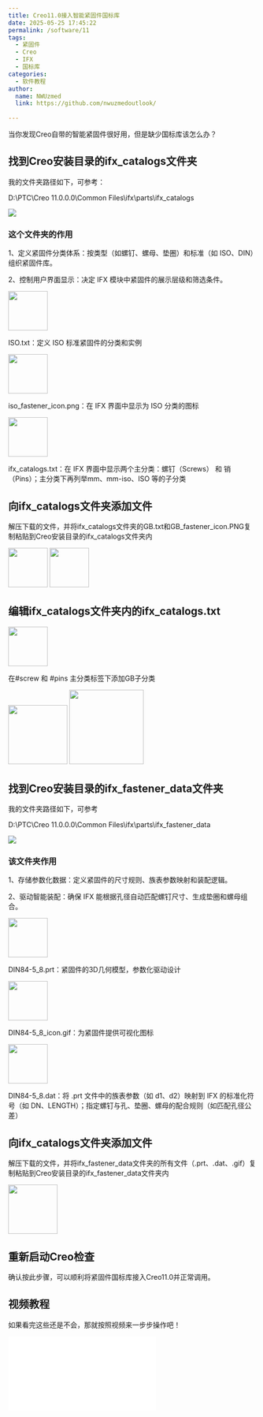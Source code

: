 ```yaml
---
title: Creo11.0接入智能紧固件国标库
date: 2025-05-25 17:45:22
permalink: /software/11
tags: 
  - 紧固件
  - Creo
  - IFX
  - 国标库
categories: 
  - 软件教程
author: 
  name: NWUzmed
  link: https://github.com/nwuzmedoutlook/
  
---
```


当你发现Creo自带的智能紧固件很好用，但是缺少国标库该怎么办？

<!-- more -->


## 找到Creo安装目录的ifx_catalogs文件夹

我的文件夹路径如下，可参考：

D:\PTC\Creo 11.0.0.0\Common Files\ifx\parts\ifx_catalogs

<img src="https://cdn.jsdelivr.net/gh/nwuzmedoutlook/picture-bed/nwuzmed/20250723095629.png"/>

### 这个文件夹的作用

1、定义紧固件分类体系：按类型（如螺钉、螺母、垫圈）和标准（如 ISO、DIN）组织紧固件库。

2、控制用户界面显示：决定 IFX 模块中紧固件的展示层级和筛选条件。

<img src="https://cdn.jsdelivr.net/gh/nwuzmedoutlook/picture-bed/nwuzmed/20250723095714.png" height=80/>

ISO.txt：定义 ISO 标准紧固件的分类和实例

<img src="https://cdn.jsdelivr.net/gh/nwuzmedoutlook/picture-bed/nwuzmed/20250723095741.png" height=80/>

iso_fastener_icon.png：在 IFX 界面中显示为 ISO 分类的图标

<img src="https://cdn.jsdelivr.net/gh/nwuzmedoutlook/picture-bed/nwuzmed/20250723095801.png" height=80/>

ifx_catalogs.txt：在 IFX 界面中显示两个主分类：螺钉（Screws） 和 销（Pins）；主分类下再列举mm、mm-iso、ISO 等的子分类

## 向ifx_catalogs文件夹添加文件

解压下载的文件，并将ifx_catalogs文件夹的GB.txt和GB_fastener_icon.PNG复制粘贴到Creo安装目录的ifx_catalogs文件夹内

<img src="https://cdn.jsdelivr.net/gh/nwuzmedoutlook/picture-bed/nwuzmed/20250723095904.png" height=80/>
<img src="https://cdn.jsdelivr.net/gh/nwuzmedoutlook/picture-bed/nwuzmed/20250723095926.png" height=80/>

## 编辑ifx_catalogs文件夹内的ifx_catalogs.txt

<img src="https://cdn.jsdelivr.net/gh/nwuzmedoutlook/picture-bed/nwuzmed/20250723100812.png" width=80/>

在#screw 和 #pins 主分类标签下添加GB子分类

<img src="https://cdn.jsdelivr.net/gh/nwuzmedoutlook/picture-bed/nwuzmed/20250723100456.png" width=120/>
<img src="https://cdn.jsdelivr.net/gh/nwuzmedoutlook/picture-bed/nwuzmed/20250723100542.png" width=151.5/>

## 找到Creo安装目录的ifx_fastener_data文件夹

我的文件夹路径如下，可参考

D:\PTC\Creo 11.0.0.0\Common Files\ifx\parts\ifx_fastener_data

<img src="https://cdn.jsdelivr.net/gh/nwuzmedoutlook/picture-bed/nwuzmed/20250723101149.png"/>

### 该文件夹作用

1、存储参数化数据：定义紧固件的尺寸规则、族表参数映射和装配逻辑。

2、驱动智能装配：确保 IFX 能根据孔径自动匹配螺钉尺寸、生成垫圈和螺母组合。

<img src="https://cdn.jsdelivr.net/gh/nwuzmedoutlook/picture-bed/nwuzmed/20250723101242.png" height=80/>

DIN84-5_8.prt：紧固件的3D几何模型，参数化驱动设计

<img src="https://cdn.jsdelivr.net/gh/nwuzmedoutlook/picture-bed/nwuzmed/20250723101304.png" height=80/>

DIN84-5_8_icon.gif：为紧固件提供可视化图标

<img src="https://cdn.jsdelivr.net/gh/nwuzmedoutlook/picture-bed/nwuzmed/20250723101327.png" height=80/>

DIN84-5_8.dat：将 .prt 文件中的族表参数（如 d1、d2）映射到 IFX 的标准化符号（如 DN、LENGTH）；指定螺钉与孔、垫圈、螺母的配合规则（如匹配孔径公差）

## 向ifx_catalogs文件夹添加文件

解压下载的文件，并将ifx_fastener_data文件夹的所有文件（.prt、.dat、.gif）复制粘贴到Creo安装目录的ifx_fastener_data文件夹内

<img src="https://cdn.jsdelivr.net/gh/nwuzmedoutlook/picture-bed/nwuzmed/20250723101552.png" height=100/>

## 重新启动Creo检查

确认按此步骤，可以顺利将紧固件国标库接入Creo11.0并正常调用。

## 视频教程

如果看完这些还是不会，那就按照视频来一步步操作吧！


<iframe src="//player.bilibili.com/player.html?isOutside=true&aid=114471045498125&bvid=BV1dk5NzFEiY&cid=29850273373&p=1" scrolling="no" border="0" frameborder="no" framespacing="0" allowfullscreen="true"></iframe>